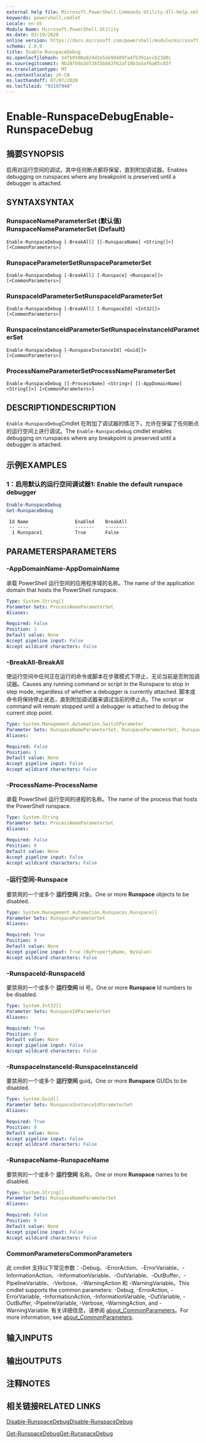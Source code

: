 ```yaml
---
external help file: Microsoft.PowerShell.Commands.Utility.dll-Help.xml
keywords: powershell,cmdlet
Locale: en-US
Module Name: Microsoft.PowerShell.Utility
ms.date: 03/19/2020
online version: https://docs.microsoft.com/powershell/module/microsoft.powershell.utility/enable-runspacedebug?view=powershell-5.1&WT.mc_id=ps-gethelp
schema: 2.0.0
title: Enable-RunspaceDebug
ms.openlocfilehash: 54fb9500a924d2e5de98489fa4fb391accb23d0c
ms.sourcegitcommit: 9b28fb9a3d72655bb63f62af18b3a5af6a05cd3f
ms.translationtype: MT
ms.contentlocale: zh-CN
ms.lasthandoff: 07/07/2020
ms.locfileid: "93197948"
---
```

# <span data-ttu-id="f74f3-103">Enable-RunspaceDebug</span><span class="sxs-lookup"><span data-stu-id="f74f3-103">Enable-RunspaceDebug</span></span>

## <span data-ttu-id="f74f3-104">摘要</span><span class="sxs-lookup"><span data-stu-id="f74f3-104">SYNOPSIS</span></span>
<span data-ttu-id="f74f3-105">启用对运行空间的调试，其中任何断点都将保留，直到附加调试器。</span><span class="sxs-lookup"><span data-stu-id="f74f3-105">Enables debugging on runspaces where any breakpoint is preserved until a debugger is attached.</span></span>

## <span data-ttu-id="f74f3-106">SYNTAX</span><span class="sxs-lookup"><span data-stu-id="f74f3-106">SYNTAX</span></span>

### <span data-ttu-id="f74f3-107">RunspaceNameParameterSet (默认值) </span><span class="sxs-lookup"><span data-stu-id="f74f3-107">RunspaceNameParameterSet (Default)</span></span>

```
Enable-RunspaceDebug [-BreakAll] [[-RunspaceName] <String[]>] [<CommonParameters>]
```

### <span data-ttu-id="f74f3-108">RunspaceParameterSet</span><span class="sxs-lookup"><span data-stu-id="f74f3-108">RunspaceParameterSet</span></span>

```
Enable-RunspaceDebug [-BreakAll] [-Runspace] <Runspace[]> [<CommonParameters>]
```

### <span data-ttu-id="f74f3-109">RunspaceIdParameterSet</span><span class="sxs-lookup"><span data-stu-id="f74f3-109">RunspaceIdParameterSet</span></span>

```
Enable-RunspaceDebug [-BreakAll] [-RunspaceId] <Int32[]> [<CommonParameters>]
```

### <span data-ttu-id="f74f3-110">RunspaceInstanceIdParameterSet</span><span class="sxs-lookup"><span data-stu-id="f74f3-110">RunspaceInstanceIdParameterSet</span></span>

```
Enable-RunspaceDebug [-RunspaceInstanceId] <Guid[]> [<CommonParameters>]
```

### <span data-ttu-id="f74f3-111">ProcessNameParameterSet</span><span class="sxs-lookup"><span data-stu-id="f74f3-111">ProcessNameParameterSet</span></span>

```
Enable-RunspaceDebug [[-ProcessName] <String>] [[-AppDomainName] <String[]>] [<CommonParameters>]
```

## <span data-ttu-id="f74f3-112">DESCRIPTION</span><span class="sxs-lookup"><span data-stu-id="f74f3-112">DESCRIPTION</span></span>

<span data-ttu-id="f74f3-113">`Enable-RunspaceDebug`Cmdlet 在附加了调试器的情况下，允许在保留了任何断点的运行空间上进行调试。</span><span class="sxs-lookup"><span data-stu-id="f74f3-113">The `Enable-RunspaceDebug` cmdlet enables debugging on runspaces where any breakpoint is preserved until a debugger is attached.</span></span>

## <span data-ttu-id="f74f3-114">示例</span><span class="sxs-lookup"><span data-stu-id="f74f3-114">EXAMPLES</span></span>

### <span data-ttu-id="f74f3-115">1：启用默认的运行空间调试器</span><span class="sxs-lookup"><span data-stu-id="f74f3-115">1: Enable the default runspace debugger</span></span>

```powershell
Enable-RunspaceDebug
Get-RunspaceDebug
```

```Output
 Id Name                 Enabled    BreakAll
 -- ----                 -------    --------
  1 Runspace1            True       False
```

## <span data-ttu-id="f74f3-116">PARAMETERS</span><span class="sxs-lookup"><span data-stu-id="f74f3-116">PARAMETERS</span></span>

### <span data-ttu-id="f74f3-117">-AppDomainName</span><span class="sxs-lookup"><span data-stu-id="f74f3-117">-AppDomainName</span></span>

<span data-ttu-id="f74f3-118">承载 PowerShell 运行空间的应用程序域的名称。</span><span class="sxs-lookup"><span data-stu-id="f74f3-118">The name of the application domain that hosts the PowerShell runspace.</span></span>

```yaml
Type: System.String[]
Parameter Sets: ProcessNameParameterSet
Aliases:

Required: False
Position: 1
Default value: None
Accept pipeline input: False
Accept wildcard characters: False
```

### <span data-ttu-id="f74f3-119">-BreakAll</span><span class="sxs-lookup"><span data-stu-id="f74f3-119">-BreakAll</span></span>

<span data-ttu-id="f74f3-120">使运行空间中任何正在运行的命令或脚本在步骤模式下停止，无论当前是否附加调试器。</span><span class="sxs-lookup"><span data-stu-id="f74f3-120">Causes any running command or script in the Runspace to stop in step mode, regardless of whether a debugger is currently attached.</span></span> <span data-ttu-id="f74f3-121">脚本或命令将保持停止状态，直到附加调试器来调试当前的停止点。</span><span class="sxs-lookup"><span data-stu-id="f74f3-121">The script or command will remain stopped until a debugger is attached to debug the current stop point.</span></span>

```yaml
Type: System.Management.Automation.SwitchParameter
Parameter Sets: RunspaceNameParameterSet, RunspaceParameterSet, RunspaceIdParameterSet
Aliases:

Required: False
Position: 1
Default value: None
Accept pipeline input: False
Accept wildcard characters: False
```

### <span data-ttu-id="f74f3-122">-ProcessName</span><span class="sxs-lookup"><span data-stu-id="f74f3-122">-ProcessName</span></span>

<span data-ttu-id="f74f3-123">承载 PowerShell 运行空间的进程的名称。</span><span class="sxs-lookup"><span data-stu-id="f74f3-123">The name of the process that hosts the PowerShell runspace.</span></span>

```yaml
Type: System.String
Parameter Sets: ProcessNameParameterSet
Aliases:

Required: False
Position: 0
Default value: None
Accept pipeline input: False
Accept wildcard characters: False
```

### <span data-ttu-id="f74f3-124">-运行空间</span><span class="sxs-lookup"><span data-stu-id="f74f3-124">-Runspace</span></span>

<span data-ttu-id="f74f3-125">要禁用的一个或多个 **运行空间** 对象。</span><span class="sxs-lookup"><span data-stu-id="f74f3-125">One or more **Runspace** objects to be disabled.</span></span>

```yaml
Type: System.Management.Automation.Runspaces.Runspace[]
Parameter Sets: RunspaceParameterSet
Aliases:

Required: True
Position: 0
Default value: None
Accept pipeline input: True (ByPropertyName, ByValue)
Accept wildcard characters: False
```

### <span data-ttu-id="f74f3-126">-RunspaceId</span><span class="sxs-lookup"><span data-stu-id="f74f3-126">-RunspaceId</span></span>

<span data-ttu-id="f74f3-127">要禁用的一个或多个 **运行空间** Id 号。</span><span class="sxs-lookup"><span data-stu-id="f74f3-127">One or more **Runspace** Id numbers to be disabled.</span></span>

```yaml
Type: System.Int32[]
Parameter Sets: RunspaceIdParameterSet
Aliases:

Required: True
Position: 0
Default value: None
Accept pipeline input: False
Accept wildcard characters: False
```

### <span data-ttu-id="f74f3-128">-RunspaceInstanceId</span><span class="sxs-lookup"><span data-stu-id="f74f3-128">-RunspaceInstanceId</span></span>

<span data-ttu-id="f74f3-129">要禁用的一个或多个 **运行空间** guid。</span><span class="sxs-lookup"><span data-stu-id="f74f3-129">One or more **Runspace** GUIDs to be disabled.</span></span>

```yaml
Type: System.Guid[]
Parameter Sets: RunspaceInstanceIdParameterSet
Aliases:

Required: True
Position: 0
Default value: None
Accept pipeline input: False
Accept wildcard characters: False
```

### <span data-ttu-id="f74f3-130">-RunspaceName</span><span class="sxs-lookup"><span data-stu-id="f74f3-130">-RunspaceName</span></span>

<span data-ttu-id="f74f3-131">要禁用的一个或多个 **运行空间** 名称。</span><span class="sxs-lookup"><span data-stu-id="f74f3-131">One or more **Runspace** names to be disabled.</span></span>

```yaml
Type: System.String[]
Parameter Sets: RunspaceNameParameterSet
Aliases:

Required: False
Position: 0
Default value: None
Accept pipeline input: False
Accept wildcard characters: False
```

### <span data-ttu-id="f74f3-132">CommonParameters</span><span class="sxs-lookup"><span data-stu-id="f74f3-132">CommonParameters</span></span>

<span data-ttu-id="f74f3-133">此 cmdlet 支持以下常见参数：-Debug、-ErrorAction、-ErrorVariable、-InformationAction、-InformationVariable、-OutVariable、-OutBuffer、-PipelineVariable、-Verbose、-WarningAction 和 -WarningVariable。</span><span class="sxs-lookup"><span data-stu-id="f74f3-133">This cmdlet supports the common parameters: -Debug, -ErrorAction, -ErrorVariable, -InformationAction, -InformationVariable, -OutVariable, -OutBuffer, -PipelineVariable, -Verbose, -WarningAction, and -WarningVariable.</span></span> <span data-ttu-id="f74f3-134">有关详细信息，请参阅 [about_CommonParameters](https://go.microsoft.com/fwlink/?LinkID=113216)。</span><span class="sxs-lookup"><span data-stu-id="f74f3-134">For more information, see [about_CommonParameters](https://go.microsoft.com/fwlink/?LinkID=113216).</span></span>

## <span data-ttu-id="f74f3-135">输入</span><span class="sxs-lookup"><span data-stu-id="f74f3-135">INPUTS</span></span>

## <span data-ttu-id="f74f3-136">输出</span><span class="sxs-lookup"><span data-stu-id="f74f3-136">OUTPUTS</span></span>

## <span data-ttu-id="f74f3-137">注释</span><span class="sxs-lookup"><span data-stu-id="f74f3-137">NOTES</span></span>

## <span data-ttu-id="f74f3-138">相关链接</span><span class="sxs-lookup"><span data-stu-id="f74f3-138">RELATED LINKS</span></span>

[<span data-ttu-id="f74f3-139">Disable-RunspaceDebug</span><span class="sxs-lookup"><span data-stu-id="f74f3-139">Disable-RunspaceDebug</span></span>](Disable-RunspaceDebug.md)

[<span data-ttu-id="f74f3-140">Get-RunspaceDebug</span><span class="sxs-lookup"><span data-stu-id="f74f3-140">Get-RunspaceDebug</span></span>](Get-RunspaceDebug.md)
